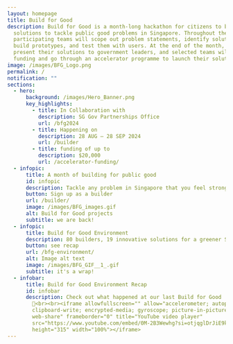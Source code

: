 ```yaml
---
layout: homepage
title: Build for Good
description: Build for Good is a month-long hackathon for citizens to build
  solutions to tackle public good problems in Singapore. Throughout the month,
  participating teams will scope out problem statements, identify solutions,
  build prototypes, and test them with users. At the end of the month, they will
  present their solutions to government leaders, and selected teams will receive
  funding and go through an accelerator programme to launch their solutions.
image: /images/BFG_Logo.png
permalink: /
notification: ""
sections:
  - hero:
      background: /images/Hero_Banner.png
      key_highlights:
        - title: In Collaboration with
          description: SG Gov Partnerships Office
          url: /bfg2024
        - title: Happening on
          description: 28 AUG — 28 SEP 2024
          url: /builder
        - title: funding of up to
          description: $20,000
          url: /accelerator-funding/
  - infopic:
      title: A month of building for public good
      id: infopic
      description: Tackle any problem in Singapore that you feel strongly about.
      button: Sign up as a builder
      url: /builder/
      image: /images/BFG_images.gif
      alt: Build for Good projects
      subtitle: we are back!
  - infopic:
      title: Build for Good Environment
      description: 80 builders, 19 innovative solutions for a greener Singapore.
      button: see recap
      url: /bfg-environment/
      alt: Image alt text
      image: /images/BFG_GIF__1_.gif
      subtitle: it's a wrap!
  - infobar:
      title: Build for Good Environment Recap
      id: infobar
      description: Check out what happened at our last Build for Good
        🎊<br><br><iframe allowfullscreen="" allow="accelerometer; autoplay;
        clipboard-write; encrypted-media; gyroscope; picture-in-picture;
        web-share" frameborder="0" title="YouTube video player"
        src="https://www.youtube.com/embed/0M-2B3Wewhg?si=otjqglDrJiE9kKM9"
        height="315" width="100%"></iframe>
---
```

